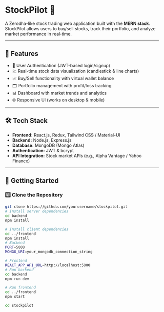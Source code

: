 # StockPilot 🚀  
A Zerodha-like stock trading web application built with the **MERN stack**.  
StockPilot allows users to buy/sell stocks, track their portfolio, and analyze market performance in real-time.

---

## 📌 Features
- 🔐 User Authentication (JWT-based login/signup)  
- 💹 Real-time stock data visualization (candlestick & line charts)  
- 📈 Buy/Sell functionality with virtual wallet balance  
- 🗂️ Portfolio management with profit/loss tracking  
- 📊 Dashboard with market trends and analytics  
- 🌐 Responsive UI (works on desktop & mobile)  

---

## 🛠️ Tech Stack
- **Frontend:** React.js, Redux, Tailwind CSS / Material-UI  
- **Backend:** Node.js, Express.js  
- **Database:** MongoDB (Mongo Atlas)  
- **Authentication:** JWT & bcrypt  
- **API Integration:** Stock market APIs (e.g., Alpha Vantage / Yahoo Finance)  

---

## 🚀 Getting Started

### 1️⃣ Clone the Repository
```bash
git clone https://github.com/yourusername/stockpilot.git
# Install server dependencies
cd backend
npm install

# Install client dependencies
cd ../frontend
npm install
# Backend
PORT=5000
MONGO_URI=your_mongodb_connection_string

# Frontend
REACT_APP_API_URL=http://localhost:5000
# Run backend
cd backend
npm run dev

# Run frontend
cd ../frontend
npm start

cd stockpilot

